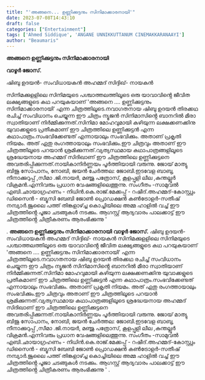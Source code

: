 ```yaml
---
title: "'അങ്ങനെ... ഉണ്ണിക്കുട്ടനും സിനിമാക്കാരനായി'"
date: 2023-07-08T14:43:10
draft: false
categories: ["Entertainment"]
tags: ['Ahmed Siddique', 'ANGANE UNNIKKUTTANUM CINEMAKKARANAAYI']
author: "Beaumaris"
---
```


<strong>അങ്ങനെ ഉണ്ണിക്കുട്ടനും സിനിമാക്കാരനായി</strong>

<strong>വാഴൂർ ജോസ്.</strong>

ഷിബു ഉദയൻ- സംവിധായകൻ
അഹമ്മദ് സിദ്ദിഖ്- നായകൻ

സിനിമക്കുളളിലെ സിനിമയുടെ പശ്ചാത്തലത്തിലൂടെ ഒരു യാവാവിൻ്റെ ജീവിത ലക്ഷ്യങ്ങളുടെ കഥ പറയുകയാണ് 'അങ്ങനെ .... ഉണ്ണിക്കുട്ടനും സിനിമാക്കാരനായി' എന്ന ചിത്രത്തിലൂടെ.നവാഗതനായ ഷിബു ഉദയൻ തിരക്കഥ രചിച്ച് സംവിധാനം ചെയ്യുന്ന ഈ ചിത്രം ന്യൂജൻ സിനിമാസിൻ്റെ ബാനറിൽ മീരാ സ്വാതിയാണ് നിർമ്മിക്കുന്നത്.സിനിമാ മോഹവുമായി കഴിയുന്ന ലക്ഷക്കണക്കിനു യുവാക്കളുടെ പ്രതീകമാണ് ഈ ചിത്രത്തിലെ ഉണ്ണിക്കുട്ടൻ എന്ന കഥാപാത്രം.സംഭവിക്കേണ്ടത് എന്നായാലും സംഭവിക്കും. അതാണ് പ്രകൃതി നിയമം. അത് ഏതു രംഗത്തായാലും സംഭവിക്കും.ഈ ചിത്രവും അതാണ് ഈ ചിത്രത്തിലൂടെ പറയാൻ ശ്രമിക്കുന്നത്.വ്യത്യസ്ഥമായ കഥാപാത്രങ്ങളിലൂടെ ശ്രദ്ധേയനായ അഹമ്മദ് സിദിഖാണ് ഈ ചിത്രത്തിലെ ഉണ്ണിക്കുട്ടനെ അവതരിപ്പിക്കുന്നത്.നായികാനിർണ്ണയം പൂർത്തിയായി വരുന്നു. ജോയ്‌ മാത്യു ബിജു സോപാനം, നോബി, ജയൻ ചേർത്തല: ജോബി.ഇടവേള ബാബു, നീനാക്കുറുപ്പ് ,സീമാ .ജി.നായർ, മഞ്ജു പത്രോസ്, കൂളപ്പുളി ലീല ,കുന്തല്ലൂർ വിക്രമൻ.എന്നിവരും പ്രധാന വേഷങ്ങളിലെത്തുന്നു. സംഗീതം -സാമുവൽ എബി.ഛായാഗ്രഹണം - നിധിൻ.കെ.രാജ്.മേക്കപ്പ് - റഷീദ്.അഹമ്മദ്-കോസ്റ്റ്വും ഡിസൈൻ - ബ്യൂസി ബേബി ജോൺ പ്രൊഡക്ഷൻ കൺട്രോളർ-സതീഷ് നമ്പ്യാർ.ജൂലൈ പത്ത് തിങ്കളാഴ്ച്ച കൊച്ചിയിലെ അമ്മ ഹാളിൽ വച്ച് ഈ ചിത്രത്തിൻ്റെ പൂജാ ചടങ്ങുകൾ നടക്കും. ആഗസ്റ്റ് ആദ്യവാരം പാലക്കാട്ട് ഈ ചിത്രത്തിൻ്റെ ചിത്രീകരണം ആരംഭിക്കുന്നു '

.
**അങ്ങനെ ഉണ്ണിക്കുട്ടനും സിനിമാക്കാരനായി** **വാഴൂർ ജോസ്.** ഷിബു ഉദയൻ- സംവിധായകൻ അഹമ്മദ് സിദ്ദിഖ്- നായകൻ സിനിമക്കുളളിലെ സിനിമയുടെ പശ്ചാത്തലത്തിലൂടെ ഒരു യാവാവിൻ്റെ ജീവിത ലക്ഷ്യങ്ങളുടെ കഥ പറയുകയാണ് 'അങ്ങനെ .... ഉണ്ണിക്കുട്ടനും സിനിമാക്കാരനായി' എന്ന ചിത്രത്തിലൂടെ.നവാഗതനായ ഷിബു ഉദയൻ തിരക്കഥ രചിച്ച് സംവിധാനം ചെയ്യുന്ന ഈ ചിത്രം ന്യൂജൻ സിനിമാസിൻ്റെ ബാനറിൽ മീരാ സ്വാതിയാണ് നിർമ്മിക്കുന്നത്.സിനിമാ മോഹവുമായി കഴിയുന്ന ലക്ഷക്കണക്കിനു യുവാക്കളുടെ പ്രതീകമാണ് ഈ ചിത്രത്തിലെ ഉണ്ണിക്കുട്ടൻ എന്ന കഥാപാത്രം.സംഭവിക്കേണ്ടത് എന്നായാലും സംഭവിക്കും. അതാണ് പ്രകൃതി നിയമം. അത് ഏതു രംഗത്തായാലും സംഭവിക്കും.ഈ ചിത്രവും അതാണ് ഈ ചിത്രത്തിലൂടെ പറയാൻ ശ്രമിക്കുന്നത്.വ്യത്യസ്ഥമായ കഥാപാത്രങ്ങളിലൂടെ ശ്രദ്ധേയനായ അഹമ്മദ് സിദിഖാണ് ഈ ചിത്രത്തിലെ ഉണ്ണിക്കുട്ടനെ അവതരിപ്പിക്കുന്നത്.നായികാനിർണ്ണയം പൂർത്തിയായി വരുന്നു. ജോയ്‌ മാത്യു ബിജു സോപാനം, നോബി, ജയൻ ചേർത്തല: ജോബി.ഇടവേള ബാബു, നീനാക്കുറുപ്പ് ,സീമാ .ജി.നായർ, മഞ്ജു പത്രോസ്, കൂളപ്പുളി ലീല ,കുന്തല്ലൂർ വിക്രമൻ.എന്നിവരും പ്രധാന വേഷങ്ങളിലെത്തുന്നു. സംഗീതം -സാമുവൽ എബി.ഛായാഗ്രഹണം - നിധിൻ.കെ.രാജ്.മേക്കപ്പ് - റഷീദ്.അഹമ്മദ്-കോസ്റ്റ്വും ഡിസൈൻ - ബ്യൂസി ബേബി ജോൺ പ്രൊഡക്ഷൻ കൺട്രോളർ-സതീഷ് നമ്പ്യാർ.ജൂലൈ പത്ത് തിങ്കളാഴ്ച്ച കൊച്ചിയിലെ അമ്മ ഹാളിൽ വച്ച് ഈ ചിത്രത്തിൻ്റെ പൂജാ ചടങ്ങുകൾ നടക്കും. ആഗസ്റ്റ് ആദ്യവാരം പാലക്കാട്ട് ഈ ചിത്രത്തിൻ്റെ ചിത്രീകരണം ആരംഭിക്കുന്നു ' .

